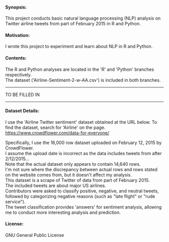 #### Synopsis:
This project conducts basic natural language processing (NLP) analysis on Twitter airline tweets from part of February 2015 in R and Python.

#### Motivation:
I wrote this project to experiment and learn about NLP in R and Python.

#### Contents:
The R and Python analyses are located in the 'R' and 'Python' branches respectively. <br />
The dataset ('Airline-Sentiment-2-w-AA.csv') is included in both branches.

***
TO BE FILLED IN
***

#### Dataset Details:
I use the 'Airline Twitter sentiment' dataset obtained at the URL below. To find the dataset, search for 'Airline' on the page. <br />
https://www.crowdflower.com/data-for-everyone/

Specifically, I use the 16,000 row dataset uploaded on February 12, 2015 by CrowdFlower. <br />
I assume the upload date is incorrect as the data includes tweets from after 2/12/2015... <br />
Note that the actual dataset only appears to contain 14,640 rows. <br />
I'm not sure where the discrepancy between actual rows and rows stated on the website comes from, but it doesn't affect my analysis. <br />
This dataset is a scrape of Twitter of data from part of February 2015. <br />
The included tweets are about major US airlines. <br />
Contributors were asked to classify positive, negative, and neutral tweets, followed by categorizing negative reasons (such as "late flight" or "rude service"). <br />
The tweet classification provides 'answers' for sentiment analysis, allowing me to conduct more interesting analysis and prediction.

#### License:
GNU General Public License
